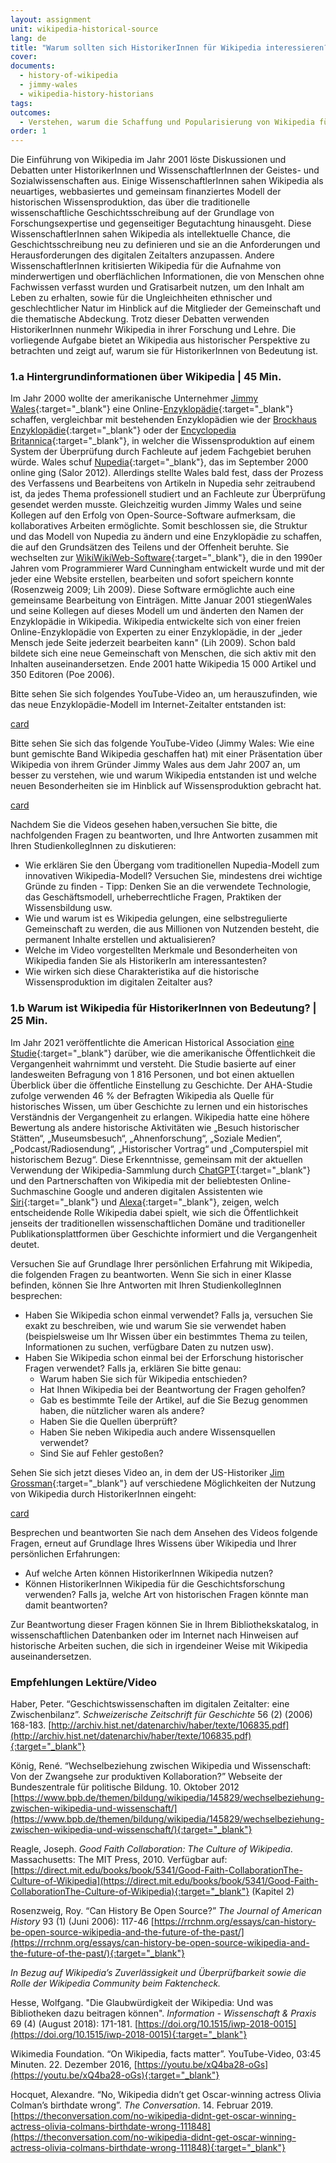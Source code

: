 ```yaml
---
layout: assignment
unit: wikipedia-historical-source 
lang: de
title: "Warum sollten sich HistorikerInnen für Wikipedia interessieren?"
cover:
documents:
  - history-of-wikipedia
  - jimmy-wales
  - wikipedia-history-historians
tags:
outcomes: 
  - Verstehen, warum die Schaffung und Popularisierung von Wikipedia für HistorikerInnen von Bedeutung ist 
order: 1
---
```

Die Einführung von Wikipedia im Jahr 2001 löste Diskussionen und Debatten unter HistorikerInnen und WissenschaftlerInnen der Geistes- und Sozialwissenschaften aus. Einige WissenschaftlerInnen sahen Wikipedia als neuartiges, webbasiertes und gemeinsam finanziertes Modell der historischen Wissensproduktion, das über die traditionelle wissenschaftliche Geschichtsschreibung auf der Grundlage von Forschungsexpertise und gegenseitiger Begutachtung hinausgeht. Diese WissenschaftlerInnen sahen Wikipedia als intellektuelle Chance, die Geschichtsschreibung neu zu definieren und sie an die Anforderungen und Herausforderungen des digitalen Zeitalters anzupassen. Andere WissenschaftlerInnen kritisierten Wikipedia für die Aufnahme von minderwertigen und oberflächlichen Informationen, die von Menschen ohne Fachwissen verfasst wurden und Gratisarbeit nutzen, um den Inhalt am Leben zu erhalten, sowie für die Ungleichheiten ethnischer und geschlechtlicher Natur im Hinblick auf die Mitglieder der Gemeinschaft und die thematische Abdeckung. Trotz dieser Debatten verwenden HistorikerInnen nunmehr Wikipedia in ihrer Forschung und Lehre. Die vorliegende Aufgabe bietet an Wikipedia aus historischer Perspektive zu betrachten und zeigt auf, warum sie für HistorikerInnen von Bedeutung ist.

<!-- more -->

<!-- briefing-student -->

### 1.a Hintergrundinformationen über Wikipedia | 45 Min.
<!-- section-contents -->

Im Jahr 2000 wollte der amerikanische Unternehmer [Jimmy Wales](https://de.wikipedia.org/wiki/Jimmy_Wales){:target="_blank"} eine Online-[Enzyklopädie](https://de.wikipedia.org/wiki/Enzyklop%C3%A4die){:target="_blank"} schaffen, vergleichbar mit bestehenden Enzyklopädien wie der [Brockhaus Enzyklopädie](https://de.wikipedia.org/wiki/Brockhaus_Enzyklop%C3%A4die){:target="_blank"} oder der [Encyclopedia Britannica](https://www.britannica.com/){:target="_blank"}, in welcher die Wissensproduktion auf einem System der Überprüfung durch Fachleute auf jedem Fachgebiet beruhen würde. Wales schuf [Nupedia](https://de.wikipedia.org/wiki/Nupedia){:target="_blank"}, das im September 2000 online ging (Salor 2012). Allerdings stellte Wales bald fest, dass der Prozess des Verfassens und Bearbeitens von Artikeln in Nupedia sehr zeitraubend ist, da jedes Thema professionell studiert und an Fachleute zur Überprüfung gesendet werden musste. Gleichzeitig wurden Jimmy Wales und seine Kollegen auf den Erfolg von Open-Source-Software aufmerksam, die kollaboratives Arbeiten ermöglichte. Somit beschlossen sie, die Struktur und das Modell von Nupedia zu ändern und eine Enzyklopädie zu schaffen, die auf den Grundsätzen des Teilens und der Offenheit beruhte. Sie wechselten zur [WikiWikiWeb-Software](https://de.wikipedia.org/wiki/Wiki_Wiki_Web){:target="_blank"}, die in den 1990er Jahren vom Programmierer Ward Cunningham entwickelt wurde und mit der jeder eine Website erstellen, bearbeiten und sofort speichern konnte (Rosenzweig 2009; Lih 2009). Diese Software ermöglichte auch eine gemeinsame Bearbeitung von Einträgen. Mitte Januar 2001 stiegenWales und seine Kollegen auf dieses Modell um und änderten den Namen der Enzyklopädie in Wikipedia. Wikipedia entwickelte sich von einer freien Online-Enzyklopädie von Experten zu einer Enzyklopädie, in der „jeder Mensch jede Seite jederzeit bearbeiten kann" (Lih 2009). Schon bald bildete sich eine neue Gemeinschaft von Menschen, die sich aktiv mit den Inhalten auseinandersetzen. Ende 2001 hatte Wikipedia 15 000 Artikel und 350 Editoren (Poe 2006).

Bitte sehen Sie sich folgendes YouTube-Video an, um herauszufinden, wie das neue Enzyklopädie-Modell im Internet-Zeitalter entstanden ist:

[card](history-of-wikipedia)

Bitte sehen Sie sich das folgende YouTube-Video (Jimmy Wales: Wie eine bunt gemischte Band Wikipedia geschaffen hat) mit einer Präsentation über Wikipedia von ihrem Gründer Jimmy Wales aus dem Jahr 2007 an, um besser zu verstehen, wie und warum Wikipedia entstanden ist und welche neuen Besonderheiten sie im Hinblick auf Wissensproduktion gebracht hat.

[card](jimmy-wales)
<!-- > “Jimmy Wales: how a ragtag band created Wikipedia.” YouTube video. 20:48 minutes [https://youtu.be/WQR0gx0QBZ4](https://youtu.be/WQR0gx0QBZ4){:target="_blank"}.--> 
 

Nachdem Sie die Videos gesehen haben,versuchen Sie bitte, die nachfolgenden Fragen zu beantworten, und Ihre Antworten zusammen mit Ihren StudienkollegInnen zu diskutieren:
- Wie erklären Sie den Übergang vom traditionellen Nupedia-Modell zum innovativen Wikipedia-Modell? Versuchen Sie, mindestens drei wichtige Gründe zu finden - Tipp: Denken Sie an die verwendete Technologie, das Geschäftsmodell, urheberrechtliche Fragen, Praktiken der Wissensbildung usw.
- Wie und warum ist es Wikipedia gelungen, eine selbstregulierte Gemeinschaft zu werden, die aus Millionen von Nutzenden besteht, die permanent Inhalte erstellen und aktualisieren?
- Welche im Video vorgestellten Merkmale und Besonderheiten von Wikipedia fanden Sie als HistorikerIn am interessantesten?
- Wie wirken sich diese Charakteristika  auf die historische Wissensproduktion im digitalen Zeitalter aus?

<!-- section -->

### 1.b Warum ist Wikipedia für HistorikerInnen von Bedeutung? | 25 Min.
<!-- section-contents -->

Im Jahr 2021 veröffentlichte die American Historical Association [eine Studie](https://www.historians.org/research-and-publications/perspectives-on-history/september-2021/a-snapshot-of-the-publics-views-on-history-national-poll-offers-valuable-insights-for-historians-and-advocates){:target="_blank"} darüber, wie die amerikanische Öffentlichkeit die Vergangenheit wahrnimmt und versteht. Die Studie basierte auf einer landesweiten Befragung von 1 816 Personen, und bot einen aktuellen Überblick über die öffentliche Einstellung zu Geschichte. Der AHA-Studie zufolge verwenden 46 % der Befragten Wikipedia als Quelle für historisches Wissen, um über Geschichte zu lernen und ein historisches Verständnis der Vergangenheit zu erlangen. Wikipedia hatte eine höhere Bewertung als andere historische Aktivitäten wie „Besuch historischer Stätten“, „Museumsbesuch“, „Ahnenforschung“, „Soziale Medien“, „Podcast/Radiosendung“, „Historischer Vortrag“ und „Computerspiel mit historischem Bezug“. Diese Erkenntnisse, gemeinsam mit der aktuellen Verwendung der Wikipedia-Sammlung durch [ChatGPT](https://de.wikipedia.org/wiki/ChatGPT){:target="_blank"} und den Partnerschaften von Wikipedia mit der beliebtesten Online-Suchmaschine Google und anderen digitalen Assistenten wie [Siri](https://de.wikipedia.org/wiki/Siri_(Software)){:target="_blank"} und [Alexa](https://de.wikipedia.org/wiki/Amazon_Alexa){:target="_blank"}, zeigen, welch entscheidende Rolle Wikipedia dabei spielt, wie sich die Öffentlichkeit jenseits der traditionellen wissenschaftlichen Domäne und traditioneller Publikationsplattformen über Geschichte informiert und die Vergangenheit deutet.

Versuchen Sie auf Grundlage Ihrer persönlichen Erfahrung mit Wikipedia, die folgenden Fragen zu beantworten. Wenn Sie sich in einer Klasse befinden, können Sie Ihre Antworten mit Ihren StudienkollegInnen besprechen:

- Haben Sie Wikipedia schon einmal verwendet? Falls ja, versuchen Sie exakt zu beschreiben, wie und warum Sie sie verwendet haben (beispielsweise um Ihr Wissen über ein bestimmtes Thema zu teilen, Informationen zu suchen, verfügbare Daten zu nutzen usw).
- Haben Sie Wikipedia schon einmal bei der Erforschung historischer Fragen verwendet? Falls ja, erklären Sie bitte genau:
  - Warum haben Sie sich für Wikipedia entschieden?
  - Hat Ihnen Wikipedia bei der Beantwortung der Fragen geholfen?
  - Gab es bestimmte Teile der Artikel, auf die Sie Bezug genommen haben, die nützlicher waren als andere?
  - Haben Sie die Quellen überprüft?
  - Haben Sie neben Wikipedia auch andere Wissensquellen verwendet?
  - Sind Sie auf Fehler gestoßen?

Sehen Sie sich jetzt dieses Video an, in dem der US-Historiker [Jim Grossman](https://www.historians.org/person/jim-grossman/){:target="_blank"} auf verschiedene Möglichkeiten der Nutzung von Wikipedia durch HistorikerInnen eingeht:

[card](wikipedia-history-historians)
<!-- Intelligent Channel. [“Wikipedia, history, and historians – Jim Grossman in INT’s ENLIGHTENMENT MINUTES.”](https://youtu.be/S-Yj7V6d54Q){:target="_blank"} YouTube video. 4:32 mins.-->   

Besprechen und beantworten Sie nach dem Ansehen des Videos folgende Fragen, erneut auf Grundlage Ihres Wissens über Wikipedia und Ihrer persönlichen Erfahrungen:

- Auf welche Arten können HistorikerInnen Wikipedia nutzen?
- Können HistorikerInnen Wikipedia für die Geschichtsforschung verwenden? Falls ja, welche Art von historischen Fragen könnte man damit beantworten?

Zur Beantwortung dieser Fragen können Sie in Ihrem Bibliothekskatalog, in wissenschaftlichen Datenbanken oder im Internet nach Hinweisen auf historische Arbeiten suchen, die sich in irgendeiner Weise mit Wikipedia auseinandersetzen.

<!-- section -->

### Empfehlungen Lektüre/Video
<!-- section-contents --> 
Haber, Peter. “Geschichtswissenschaften im digitalen Zeitalter: eine Zwischenbilanz”. *Schweizerische Zeitschrift für Geschichte* 56 (2) (2006) 168-183. [http://archiv.hist.net/datenarchiv/haber/texte/106835.pdf](http://archiv.hist.net/datenarchiv/haber/texte/106835.pdf){:target="_blank"}

König, René. “Wechselbeziehung zwischen Wikipedia und Wissenschaft: Von der Zwangsehe zur produktiven Kollaboration?” Webseite der Bundeszentrale für politische Bildung. 10. Oktober 2012 [https://www.bpb.de/themen/bildung/wikipedia/145829/wechselbeziehung-zwischen-wikipedia-und-wissenschaft/](https://www.bpb.de/themen/bildung/wikipedia/145829/wechselbeziehung-zwischen-wikipedia-und-wissenschaft/){:target="_blank"}

Reagle, Joseph. *Good Faith Collaboration: The Culture of Wikipedia*. Massachusetts: The MIT Press, 2010. 
Verfügbar auf: [https://direct.mit.edu/books/book/5341/Good-Faith-CollaborationThe-Culture-of-Wikipedia](https://direct.mit.edu/books/book/5341/Good-Faith-CollaborationThe-Culture-of-Wikipedia){:target="_blank"} (Kapitel 2)

Rosenzweig, Roy. “Can History Be Open Source?” *The Journal of American History* 93 (1) (Juni 2006): 117-46 [https://rrchnm.org/essays/can-history-be-open-source-wikipedia-and-the-future-of-the-past/](https://rrchnm.org/essays/can-history-be-open-source-wikipedia-and-the-future-of-the-past/){:target="_blank"} 

*In Bezug auf Wikipedia’s Zuverlässigkeit und Überprüfbarkeit sowie die Rolle der Wikipedia Community beim Faktencheck.*

Hesse, Wolfgang. "Die Glaubwürdigkeit der Wikipedia: Und was Bibliotheken dazu beitragen können". *Information - Wissenschaft & Praxis* 69 (4) (August 2018): 171-181. [https://doi.org/10.1515/iwp-2018-0015](https://doi.org/10.1515/iwp-2018-0015){:target="_blank"}

Wikimedia Foundation. “On Wikipedia, facts matter”. YouTube-Video, 03:45 Minuten. 22. Dezember 2016, [https://youtu.be/xQ4ba28-oGs](https://youtu.be/xQ4ba28-oGs){:target="_blank"} 

Hocquet, Alexandre. “No, Wikipedia didn’t get Oscar-winning actress Olivia Colman’s birthdate wrong”. *The Conversation*. 14. Februar 2019. [https://theconversation.com/no-wikipedia-didnt-get-oscar-winning-actress-olivia-colmans-birthdate-wrong-111848](https://theconversation.com/no-wikipedia-didnt-get-oscar-winning-actress-olivia-colmans-birthdate-wrong-111848){:target="_blank"}


<!-- briefing-teacher -->
